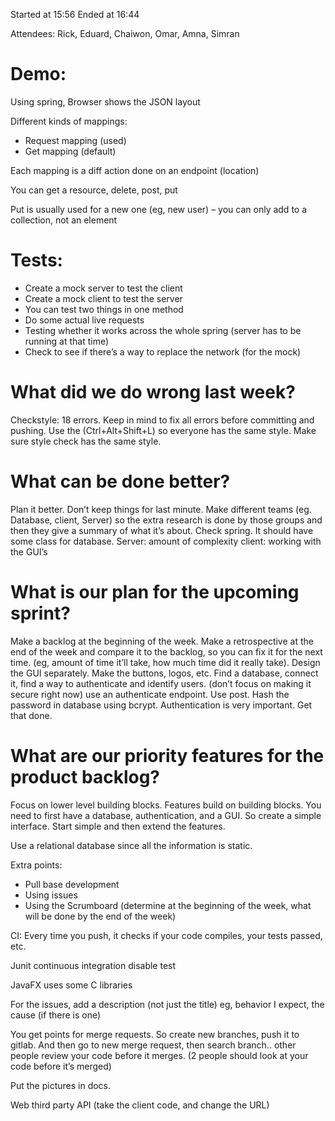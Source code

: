 Started at 15:56
Ended at 16:44

Attendees: Rick, Eduard, Chaiwon, Omar, Amna, Simran 

# Demo:

Using spring, Browser shows the JSON layout

Different kinds of mappings: 
-	Request mapping (used)
-	Get mapping (default)


Each mapping is a diff action done on an endpoint (location)

You can get a resource, delete, post, put 

Put is usually used for a new one (eg, new user) – you can only add to a collection, not an element

# Tests:

-	Create a mock server to test the client
-	Create a mock client to test the server
-	You can test two things in one method
-	Do some actual live requests 
-	Testing whether it works across the whole spring (server has to be running at that time)
-	Check to see if there’s a way to replace the network (for the mock)


# What did we do wrong last week? 

Checkstyle: 18 errors. Keep in mind to fix all errors before committing and pushing. 
Use the (Ctrl+Alt+Shift+L) so everyone has the same style. Make sure style check has the same style. 

# What can be done better? 

Plan it better. Don’t keep things for last minute. Make different teams (eg. Database, client, Server) so the extra research is done by those groups and then they give a summary of what it’s about.
Check spring. It should have some class for database. 
Server: amount of complexity 
client: working with the GUI’s

# What is our plan for the upcoming sprint? 

Make a backlog at the beginning of the week. Make a retrospective at the end of the week and compare it to the backlog, so you can fix it for the next time. (eg, amount of time it’ll take, how much time did it really take). 
Design the GUI separately. Make the buttons, logos, etc.
Find a database, connect it, find a way to authenticate and identify users. (don’t focus on making it secure right now) use an authenticate endpoint. Use post. Hash the password in database using bcrypt. 
Authentication is very important. Get that done.

# What are our priority features for the product backlog? 

Focus on lower level building blocks. Features build on building blocks. You need to first have a database, authentication, and a GUI. So create a simple interface. Start simple and then extend the features.  

Use a relational database since all the information is static. 

Extra points:
-	Pull base development 
-	Using issues
-	Using the Scrumboard (determine at the beginning of the week, what will be done by the end of the week)

CI: Every time you push, it checks if your code compiles, your tests passed, etc.

Junit continuous integration disable test

JavaFX uses some C libraries 

For the issues, add a description (not just the title) eg, behavior I expect, the cause (if there is one)

You get points for merge requests. So create new branches, push it to gitlab. And then go to new merge request, then search branch.. other people review your code before it merges. (2 people should look at your code before it’s merged)


Put the pictures in docs. 

Web third party API (take the client code, and change the URL)

